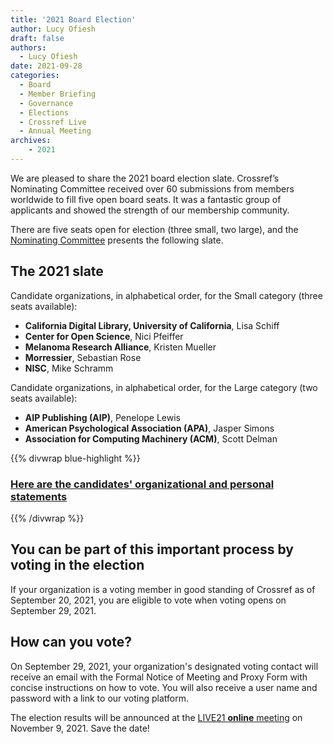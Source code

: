 ```yaml
---
title: '2021 Board Election'
author: Lucy Ofiesh
draft: false
authors:
  - Lucy Ofiesh
date: 2021-09-28
categories:
  - Board
  - Member Briefing
  - Governance
  - Elections
  - Crossref Live
  - Annual Meeting
archives:
    - 2021
---
```


We are pleased to share the 2021 board election slate.  Crossref’s Nominating Committee received over 60 submissions from members worldwide to fill five open board seats.  It was a fantastic group of applicants and showed the strength of our membership community.

There are five seats open for election (three small, two large), and the [Nominating Committee](/committees/nominating/) presents the following slate.  

## The 2021 slate

Candidate organizations, in alphabetical order, for the Small category (three seats available):

* **California Digital Library, University of California**, Lisa Schiff
* **Center for Open Science**, Nici Pfeiffer
* **Melanoma Research Alliance**, Kristen Mueller
* **Morressier**, Sebastian Rose
* **NISC**, Mike Schramm

Candidate organizations, in alphabetical order, for the Large category (two seats available):

* **AIP Publishing (AIP)**, Penelope Lewis
* **American Psychological Association (APA)**, Jasper Simons
* **Association for Computing Machinery (ACM)**, Scott Delman

{{% divwrap blue-highlight %}}

### [Here are the candidates' organizational and personal statements](/board-and-governance/elections/2021-slate/)

{{% /divwrap %}}

## You can be part of this important process by voting in the election

If your organization is a voting member in good standing of Crossref as of September 20, 2021, you are eligible to vote when voting opens on September 29, 2021.

## How can you vote?

On September 29, 2021, your organization's designated voting contact will receive an email with the Formal Notice of Meeting and Proxy Form with concise instructions on how to vote.  You will also receive a user name and password with a link to our voting platform.

 The election results will be announced at the [LIVE21 **online** meeting](https://outreach.crossref.org/acton/fs/blocks/showLandingPage/a/16781/p/p-0051/t/page/fm/0) on November 9, 2021.  Save the date!  
